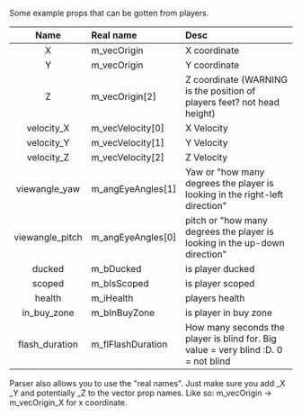 Some example props that can be gotten from players.

|      Name       | Real name         | Desc                                                                               |
| :-------------: | :---------------- | :--------------------------------------------------------------------------------- |
|        X        | m_vecOrigin       | X coordinate                                                                       |
|        Y        | m_vecOrigin       | Y coordinate                                                                       |
|        Z        | m_vecOrigin[2]    | Z coordinate  (WARNING is the position of players feet? not head height)           |
|   velocity_X    | m_vecVelocity[0]  | X Velocity                                                                         |
|   velocity_Y    | m_vecVelocity[1]  | Y Velocity                                                                         |
|   velocity_Z    | m_vecVelocity[2]  | Z Velocity                                                                         |
|  viewangle_yaw  | m_angEyeAngles[1] | Yaw or "how many degrees the player is looking in the right-left direction"        |
| viewangle_pitch | m_angEyeAngles[0] | pitch or "how many degrees the player is looking in the up-down direction"         |
|     ducked      | m_bDucked         | is player   ducked                                                                 |
|     scoped      | m_bIsScoped       | is player scoped                                                                   |  |
|     health      | m_iHealth         | players health                                                                     |
|   in_buy_zone   | m_bInBuyZone      | is player in buy zone                                                              |
| flash_duration  | m_flFlashDuration | How many seconds the player is blind for. Big value = very blind :D. 0 = not blind |



Parser also allows you to use the "real names". Just make sure you add _X _Y and potentially _Z to the vector prop names. Like so:
m_vecOrigin -> m_vecOrigin_X for x coordinate.